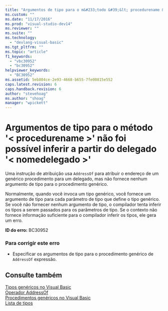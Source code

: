 ```yaml
---
title: "Argumentos de tipo para o m&#233;todo &#39;&lt; procedurename &gt;&#39; n&#227;o foi poss&#237;vel inferir a partir do delegado &#39;&lt; nomedelegado &gt;&#39; | Microsoft Docs"
ms.custom: ""
ms.date: "11/17/2016"
ms.prod: "visual-studio-dev14"
ms.reviewer: ""
ms.suite: ""
ms.technology: 
  - "devlang-visual-basic"
ms.tgt_pltfrm: ""
ms.topic: "article"
f1_keywords: 
  - "vbc30952"
  - "bc30952"
helpviewer_keywords: 
  - "BC30952"
ms.assetid: 5eb804ce-2e93-4668-b655-7fe00815e552
caps.latest.revision: 6
caps.handback.revision: 6
author: "stevehoag"
ms.author: "shoag"
manager: "wpickett"
---
```

# Argumentos de tipo para o m&#233;todo &#39;&lt; procedurename &gt;&#39; n&#227;o foi poss&#237;vel inferir a partir do delegado &#39;&lt; nomedelegado &gt;&#39;
Uma instrução de atribuição usa `AddressOf` para atribuir o endereço de um genérico procedimento para um delegado, mas não fornece nenhum argumento de tipo para o procedimento genérico.  
  
 Normalmente, quando você invoca um tipo genérico, você fornece um argumento de tipo para cada parâmetro de tipo que define o tipo genérico. Se você não fornecer nenhum argumento de tipo, o compilador tenta inferir os tipos a serem passados para os parâmetros de tipo. Se o contexto não fornece informação suficiente para o compilador inferir os tipos, ele gera um erro.  
  
 **ID do erro:** BC30952  
  
### Para corrigir este erro  
  
-   Especificar os argumentos de tipo para o procedimento genérico de `AddressOf` expressão.  
  
## Consulte também  
 [Tipos genéricos no Visual Basic](../../visual-basic/programming-guide/language-features/data-types/generic-types.md)   
 [Operador AddressOf](../../visual-basic/language-reference/operators/addressof-operator.md)   
 [Procedimentos genéricos no Visual Basic](../../visual-basic/programming-guide/language-features/data-types/generic-procedures.md)   
 [Lista de tipos](../../visual-basic/language-reference/statements/type-list.md)
